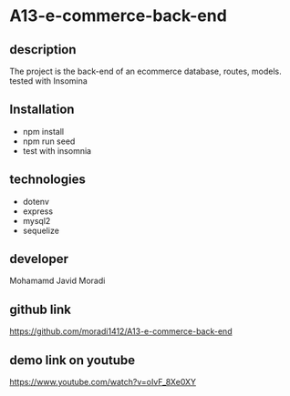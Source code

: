 # A13-e-commerce-back-end

## description
The project is the back-end of an ecommerce database, routes, models. tested with Insomina 

## Installation 
- npm install 
- npm run seed 
- test with insomnia 


## technologies 
- dotenv
- express
- mysql2
- sequelize 

## developer 
Mohamamd Javid Moradi 

## github link 
https://github.com/moradi1412/A13-e-commerce-back-end

## demo link on youtube 
https://www.youtube.com/watch?v=oIvF_8Xe0XY 



